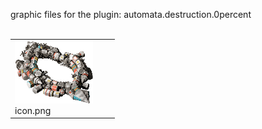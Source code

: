 graphic files for the plugin: automata.destruction.0percent<br>
<br>
<table>
	<tr>
		<td><img src="https://github.com/zuckung/endless-sky-plugins/blob/main/myplugins/automata.destruction.0percent/icon.png?raw=true"><br>
		icon.png</td>
		<td></td>
		<td></td>
	</tr>
</table>
